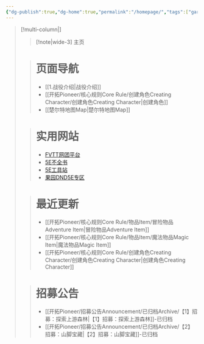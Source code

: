 ```yaml
---
{"dg-publish":true,"dg-home":true,"permalink":"/homepage/","tags":["gardenEntry"],"dgPassFrontmatter":true}
---
```


 
>[!multi-column|]
>
>>[!note|wide-3] 主页
>
>># 页面导航
>> - [[1.战役介绍\|战役介绍]]
>> - [[开拓Pioneer/核心规则Core Rule/创建角色Creating Character/创建角色Creating Character\|创建角色]]
>> - [[楚尔特地图Map\|楚尔特地图Map]]
>
>> # 实用网站
>>-  [FVTT网团平台](http://120.26.126.75/)
>>-  [5E不全书](https://5echm.kagangtuya.top/)
>>-  [5E工具站](https://5e.dickytwister.org/5etools.html)
>>- [果园DND5E专区](http://45.79.87.129/bbs/index.php?board=1139.0)
> 
>> # 最近更新
>>-  [[开拓Pioneer/核心规则Core Rule/物品Item/冒险物品Adventure Item\|冒险物品Adventure Item]]
>>-  [[开拓Pioneer/核心规则Core Rule/物品Item/魔法物品Magic Item\|魔法物品Magic Item]]
>>-  [[开拓Pioneer/核心规则Core Rule/创建角色Creating Character/创建角色Creating Character\|创建角色Creating Character]]
>
>> # 招募公告
>>-  [[开拓Pioneer/招募公告Announcement/已归档Archive/【1】招募：探索上游森林\|【1】招募：探索上游森林]]-已归档
>>-  [[开拓Pioneer/招募公告Announcement/已归档Archive/【2】招募：山脚宝藏\|【2】招募：山脚宝藏]]-已归档

